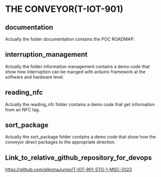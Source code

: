 # THE CONVEYOR(T-IOT-901)

## documentation

Actually the folder documentation contains the POC ROADMAP.

## interruption_management

Actually the folder information management contains a demo code that show how interruption can be manged with arduino framework at the software and hardware level.

## reading_nfc

Actually the reading_nfc folder contains a demo code that get information from an NFC tag.

## sort_package

Actually the sort_package folder contains a demo code that show how the conveyor direct packages to the appropriate direction.

## Link_to_relative_github_repository_for_devops

https://github.com/alkomaJunior/T-IOT-901-STG-1-MSC-2023
